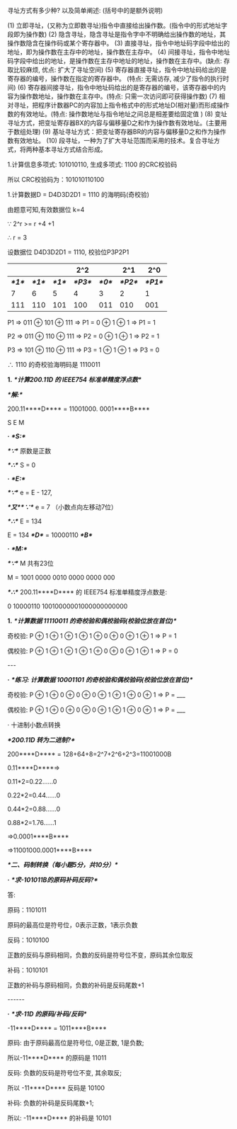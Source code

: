 寻址方式有多少种? 以及简单阐述: (括号中的是额外说明)

(1) 立即寻址，(又称为立即数寻址)指令中直接给出操作数。(指令中的形式地址字段即为操作数)
(2) 隐含寻址，隐含寻址是指令字中不明确给出操作数的地址，其操作数隐含在操作码或某个寄存器中。
(3) 直接寻址，指令中地址码字段中给出的地址，即为操作数在主存中的地址，操作数在主存中。
(4) 间接寻址，指令中地址码字段中给出的地址，是操作数在主存中地址的地址，操作数在主存中。(缺点: 存取比较麻烦, 优点: 扩大了寻址空间)
(5) 寄存器直接寻址，指令中地址码给出的是寄存器的编号，操作数在指定的寄存器中。
(特点: 无需访存, 减少了指令的执行时间)
(6) 寄存器间接寻址，指令中地址码给出的是寄存器的编号，该寄存器中的内容为操作数地址，操作数在主存中。(特点: 只需一次访问即可获得操作数)
(7) 相对寻址，把程序计数器PC的内容加上指令格式中的形式地址D(相对量)而形成操作数的有效地址。(特点: 操作数地址与指令地址之间总是相差要给固定值 )
(8) 变址寻址方式，把变址寄存器BX的内容与偏移量D之和作为操作数有效地址。(主要用于数组处理)
(9) 基址寻址方式：把变址寄存器BR的内容与偏移量D之和作为操作数有效地址。
(10) 段寻址，一种为了扩大寻址范围而采用的技术。复合寻址方式，将两种基本寻址方式结合形成。



1.计算信息多项式: 101010110, 生成多项式: 1100 的CRC校验码

所以 CRC校验码为：101010110100



1.计算数据D = D4D3D2D1 = 1110 的海明码(奇校验)

由题意可知,有效数据位 k=4

∵ 2^r >= r +4 +1

∴ r = 3

 

设数据位 D4D3D2D1 = 1110, 校验位P3P2P1

|             |             |             | 2^2          |             | 2^1          | 2^0          |
| ----------- | ----------- | ----------- | ------------ | ----------- | ------------ | ------------ |
| ***\*1\**** | ***\*1\**** | ***\*1\**** | ***\*P3\**** | ***\*0\**** | ***\*P2\**** | ***\*P1\**** |
| 7           | 6           | 5           | 4            | 3           | 2            | 1            |
| 111         | 110         | 101         | 100          | 011         | 010          | 001          |

P1 => 011 ⊕ 101 ⊕ 111 => P1 = 0 ⊕ 1 ⊕ 1 => P1 = 1

P2 => 011 ⊕ 110 ⊕ 111 => P2 = 0 ⊕ 1 ⊕ 1 => P2 = 1

P3 => 101 ⊕ 110 ⊕ 111 => P3 = 1 ⊕ 1 ⊕ 1 => P3 = 0

 

∴ 1110 的奇校验海明码是 1110011

**1.** ***\*计算200.11D 的 IEEE754 标准单精度浮点数\****

***\*解:\****

200.11***\*D\**** = 11001000. 0001***\*B\****

 

S E M

 

**·** ***\*S:\****

***\*∵\**** 原数是正数

***\*∴\**** S = 0

 

**·** ***\*E:\****

***\*∵\**** e = E - 127, 

***\*又\*******\*∵\**** e = 7 （小数点向左移动7位）

***\*∴\**** E = 134

 

E = 134 ***\*D\**** = 10000110 ***\*B\****

 

**·** ***\*M:\****

***\*∵\**** M 共有23位

M = 1001 0000 0010 0000 0000 000

 

***\*∴\**** 200.11***\*D\**** 的 IEEE754 标准单精度浮点数是: 

0 10000110 10010000001000000000000

 

**1.** ***\*计算数据 11110011 的奇校验和偶校验码(校验位放在首位)\****

奇校验: P ⊕ 1 ⊕ 1 ⊕ 1 ⊕ 1 ⊕ 0 ⊕ 0 ⊕ 1 ⊕ 1 => P = 1

偶校验: P ⊕ 1 ⊕ 1 ⊕ 1 ⊕ 1 ⊕ 0 ⊕ 0 ⊕ 1 ⊕ 1 => P = 0

 

\---

**·** ***\*练习: 计算数据 10001101 的奇校验和偶校验码(校验位放在首位)\****

奇校验: P ⊕ 1 ⊕ 0 ⊕ 0 ⊕ 0 ⊕ 1 ⊕ 1 ⊕ 0 ⊕ 1 => P = ___

偶校验: P ⊕ 1 ⊕ 0 ⊕ 0 ⊕ 0 ⊕ 1 ⊕ 1 ⊕ 0 ⊕ 1 => P = ___



· 十进制小数点转换

***\*200.11D 转为二进制?\****

200***\*D\**** = 128+64+8=2^7+2^6+2^3=11001000B

0.11***\*D\****=>

0.11*2=0.22……0

0.22*2=0.44……0

0.44*2=0.88……0

0.88*2=1.76……1

=>0.0001***\*B\****

=>11001000.0001***\*B\****

***\*二、码制转换（每小题5分，共10分）\****

**·** ***\*求-101011B的原码补码反码?\**** 

答: 

原码：1101011

原码的最高位是符号位，0表示正数，1表示负数

 

反码：1010100

正数的反码与原码相同，负数的反码是符号位不变，原码其余位取反 

 

补码：1010101

正数的补码与原码相同，负数的补码是反码尾数+1

 

\------

**·** ***\*求-11D 的原码/补码/反码\****

-11***\*D\**** = 1011***\*B\****

原码: 由于原码最高位是符号位, 0是正数, 1是负数;

所以-11***\*D\**** 的原码是 11011

 

反码: 负数的反码是符号位不变, 其余取反;

所以 -11***\*D\**** 反码是 10100

 

补码: 负数的补码是反码尾数+1;

所以: -11***\*D\**** 的补码是 10101

